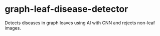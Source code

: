 # graph-leaf-disease-detector
Detects diseases in graph leaves using AI with CNN and rejects non-leaf images.
